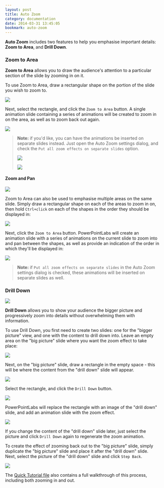 ```yaml
---
layout: post
title: Auto Zoom
category: documentation
date: 2014-03-31 13:45:05
bookmark: auto-zoom
---
```


<p><strong>Auto Zoom</strong> includes two features to help you emphasise important details: <strong>Zoom to Area</strong>, and <strong>Drill Down</strong>.</p>
<h3><a class="anchor-bookmark" id="zoom-to-area"></a>Zoom to Area</h3>
<p><strong>Zoom to Area</strong> allows you to draw the audience's attention to a particular section of the slide by zooming in on it.</p>
<p>To use Zoom to Area, draw a rectangular shape on the portion of the slide you wish to zoom to.</p>
<p><img class="box-shadow slide" src="./img/docs/zoom-to-area-1.png"></p>
<p>Next, select the rectangle, and click the <code>Zoom to Area</code> button.
A single animation slide containing a series of animations will be created to zoom in on the area, as well as to zoom back out again.</p>
<p><img class="box-shadow slide" src="./img/docs/zoom-to-area-2.png"></p>

<blockquote>
  <p>
  <strong>Note:</strong> if you'd like, you can have the animations be inserted
  on separate slides instead. Just open the Auto Zoom settings dialog, and
  check the <code>Put all zoom effects on separate slides</code> option.
  </p>
  <p>
    <img class="box-shadow" src="./img/docs/zoom-to-area-6.png">
  </p>
  <p>
    <img class="box-shadow" src="./img/docs/zoom-to-area-7.png">
  </p>
</blockquote>

<h4>Zoom and Pan</h4>
<p>
  <img class="box-shadow slide" src="./img/docs/zoom-to-area-5.gif">
</p>
<p>
  Zoom to Area can also be used to emphasise multiple areas on the same slide. Simply draw a rectangular shape on each of the areas to zoom in on, then hold
  <code>Ctrl+click</code>
  on each of the shapes in the order they should be displayed in:
</p>
<p>
  <img class="box-shadow slide" src="./img/docs/zoom-to-area-3.png">
</p>
<p>
  Next, click the <code>Zoom to Area</code> button. PowerPointLabs will create an
  animation slide with a series of animations on the current slide to zoom into and pan between the shapes, as well as
  provide an indication of the order in which they'll be displayed in:
</p>
<p>
  <img class="box-shadow slide" src="./img/docs/zoom-to-area-4.png">
</p>

<blockquote>
  <strong>Note:</strong> if <code>Put all zoom effects on separate slides</code>
  in the Auto Zoom settings dialog is checked, these animations will be
  inserted on separate slides as well.
</blockquote>

<h3><a class="anchor-bookmark" id="drill-down"></a>Drill Down</h3>
<p><img class="box-shadow slide" src="./img/docs/drill-down-1.gif" /></p>
<p><strong>Drill Down</strong> allows you to show your audience the bigger picture and progressively zoom into details without overwhelming them with information.</p>
<p>To use Drill Down, you first need to create two slides: one for the &quot;bigger picture&quot; view, and one with the content to drill down into. Leave an empty area on the &quot;big picture&quot; slide where you want the zoom effect to take place:</p>
<p><img src="./img/docs/drill-down-2.png" /></p>
<p>Next, on the &quot;big picture&quot; slide, draw a rectangle in the empty space - this will be where the content from the &quot;drill down&quot; slide will appear.</p>
<p><img src="./img/docs/drill-down-3.png" /></p>
<p>Select the rectangle, and click the <code>Drill Down</code> button.</p>
<p><img src="./img/docs/drill-down-4.png" /></p>
<p>PowerPointLabs will replace the rectangle with an image of the &quot;drill down&quot; slide, and add an animation slide with the zoom effect.</p>
<p><img src="./img/docs/drill-down-5.png" /></p>
<p>If you change the content of the &quot;drill down&quot; slide later, just select the picture and click <code>Drill Down</code> again to regenerate the zoom animation.</p>
<p>To create the effect of zooming back out to the &quot;big picture&quot; slide, simply duplicate the &quot;big picture&quot; slide and place it after the &quot;drill down&quot; slide. Next, select the picture of the &quot;drill down&quot; slide and click <code>Step Back</code>.</p>
<p><img src="./img/docs/drill-down-6.png" /></p>
<p>The <a href="./samples/tutorial.pptx">Quick Tutorial file</a> also contains a full walkthrough of this process, including both zooming in and out.</p>



